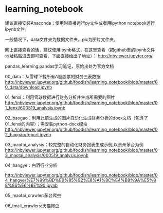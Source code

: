 # learning_notebook
建议直接安装Anaconda；使用时直接运行py文件或者用ipython notebook运行ipynb文件。

一般情况下，data文件夹为数据文件夹，pic为图片文件夹。

网上直接查看的话，建议使用ipynb格式，在这里查看（把github里的ipynb文件地址粘贴进去即可查看，下面直接给出了地址）：
http://nbviewer.jupyter.org/

pandas_learning:pandas学习笔记，原始出处为官方文档

00_data：从雪球下载所有A股股票的财务三表数据
http://nbviewer.jupyter.org/github/foodish/learning_notebook/blob/master/00_data/download.ipynb

01_fenxi：利用雪球数据进行财务分析并生成所需要的图片
http://nbviewer.jupyter.org/github/foodish/learning_notebook/blob/master/01_fenxi/600519_analysis.ipynb

02_baogao：利用此前生成的图片自动化生成财务分析的docx文档（包含了01_fenxi的内容）；需安装python-docx模块
http://nbviewer.jupyter.org/github/foodish/learning_notebook/blob/master/02_baogao/report.ipynb

03_maotai_analysis：较完整的自动化财务报表生成示例,以贵州茅台为例
http://nbviewer.jupyter.org/github/foodish/learning_notebook/blob/master/03_maotai_analysis/600519_analysis.ipynb

04_hangye：白酒行业分析

http://nbviewer.jupyter.org/github/foodish/learning_notebook/blob/master/04_hangye/%E7%99%BD%E9%85%92%E8%A1%8C%E4%B8%9A%E5%88%86%E6%9E%90.ipynb

05_maotai_crawler:茅台爬虫

06_tmall_crawlers:天猫爬虫